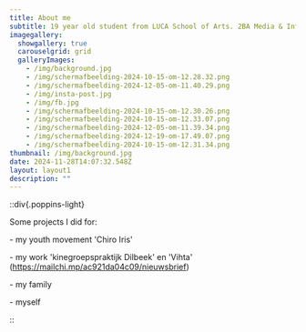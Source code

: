 ```yaml
---
title: About me
subtitle: 19 year old student from LUCA School of Arts. 2BA Media & Information Design.
imagegallery:
  showgallery: true
  carouselgrid: grid
  galleryImages:
    - /img/background.jpg
    - /img/scherm­afbeelding-2024-10-15-om-12.28.32.png
    - /img/scherm­afbeelding-2024-12-05-om-11.40.29.png
    - /img/insta-post.jpg
    - /img/fb.jpg
    - /img/scherm­afbeelding-2024-10-15-om-12.30.26.png
    - /img/scherm­afbeelding-2024-10-15-om-12.33.07.png
    - /img/scherm­afbeelding-2024-12-05-om-11.39.34.png
    - /img/scherm­afbeelding-2024-12-19-om-17.49.07.png
    - /img/scherm­afbeelding-2024-10-15-om-12.31.34.png
thumbnail: /img/background.jpg
date: 2024-11-28T14:07:32.548Z
layout: layout1
description: ""
---
```

::div{.poppins-light}

Some projects I did for: 

\- my youth movement 'Chiro Iris'

\- my work 'kinegroepspraktijk Dilbeek' en 'Vihta' (https://mailchi.mp/ac921da04c09/nieuwsbrief)

\- my family

\- myself

::